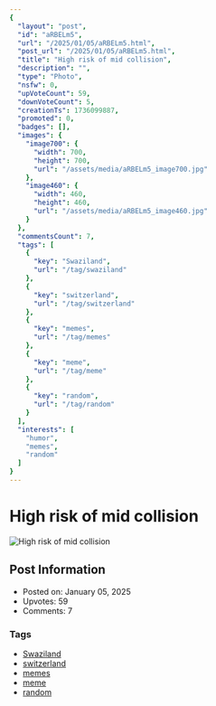 ```yaml
---
{
  "layout": "post",
  "id": "aRBELm5",
  "url": "/2025/01/05/aRBELm5.html",
  "post_url": "/2025/01/05/aRBELm5.html",
  "title": "High risk of mid collision",
  "description": "",
  "type": "Photo",
  "nsfw": 0,
  "upVoteCount": 59,
  "downVoteCount": 5,
  "creationTs": 1736099887,
  "promoted": 0,
  "badges": [],
  "images": {
    "image700": {
      "width": 700,
      "height": 700,
      "url": "/assets/media/aRBELm5_image700.jpg"
    },
    "image460": {
      "width": 460,
      "height": 460,
      "url": "/assets/media/aRBELm5_image460.jpg"
    }
  },
  "commentsCount": 7,
  "tags": [
    {
      "key": "Swaziland",
      "url": "/tag/swaziland"
    },
    {
      "key": "switzerland",
      "url": "/tag/switzerland"
    },
    {
      "key": "memes",
      "url": "/tag/memes"
    },
    {
      "key": "meme",
      "url": "/tag/meme"
    },
    {
      "key": "random",
      "url": "/tag/random"
    }
  ],
  "interests": [
    "humor",
    "memes",
    "random"
  ]
}
---
```


# High risk of mid collision

![High risk of mid collision](/assets/media/aRBELm5_image700.jpg)

## Post Information

- Posted on: January 05, 2025
- Upvotes: 59
- Comments: 7

### Tags

- [Swaziland](/tag/Swaziland)
- [switzerland](/tag/switzerland)
- [memes](/tag/memes)
- [meme](/tag/meme)
- [random](/tag/random)
